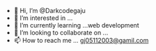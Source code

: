 - 👋 Hi, I’m @Darkcodegaju
- 👀 I’m interested in ...
- 🌱 I’m currently learning ...web development 
- 💞️ I’m looking to collaborate on ...
- 📫 How to reach me ...  gj05112003@gamil.com

<!---
Darkcodegaju/Darkcodegaju is a ✨ special ✨ repository because its `README.md` (this file) appears on your GitHub profile.
You can click the Preview link to take a look at your changes.
--->
